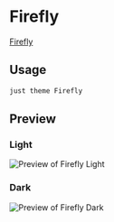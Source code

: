 # Firefly

[Firefly](#)

## Usage

```bash
just theme Firefly
```

## Preview

### Light

![Preview of Firefly Light](preview-light.png)

### Dark

![Preview of Firefly Dark](preview-dark.png)
